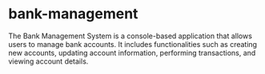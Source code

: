 # bank-management
The Bank Management System is a console-based application that allows users to manage bank accounts. It includes functionalities such as creating new accounts, updating account information, performing transactions, and viewing account details.
